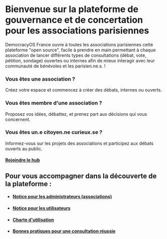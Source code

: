 Bienvenue sur la plateforme de gouvernance et de concertation pour les associations parisiennes
===

DemocracyOS France ouvre à toutes les associations parisiennes cette plateforme "open source", facile à prendre en main permettant à chaque association de lancer différents types de consultations (débat, vote, pétition, sondage) ouvertes ou internes afin de mieux interagir avec leur communauté de bénévoles et les parisien.ne.s. !

### Vous êtes une association ?
Créez votre espace et commencez à créer des débats, internes ou ouverts.

### Vous êtes membre d'une association ?
Proposez vos idées, débattez, et prenez part aux décisions qui vous concernent.

### Vous êtes un.e citoyen.ne curieux.se ?
Informez-vous sur les projets des associations et participez aux débats ouverts au public.

#### [Rejoindre le hub](/system/forums/create)

## Pour vous accompagner dans la découverte de la plateforme :
- #### [Notice pour les administrateurs (associations)](https://pad.f0rk.fr/s/B1qO_lyRQ)
- #### [Notice pour les utilisateurs](https://pad.f0rk.fr/s/S1oGul1CQ)
- #### [Charte d'utilisation](https://pad.f0rk.fr/s/rk8TWAZRX)
- #### [Bonnes pratiques pour une consultation réussie](/lib/site/boot/docs/GuidelinesParticipation.pdf)
